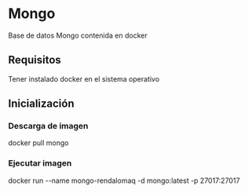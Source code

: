 # Mongo

Base de datos Mongo contenida en docker

## Requisitos
Tener instalado docker en el sistema operativo

## Inicialización

### Descarga de imagen
docker pull mongo

### Ejecutar imagen
docker run --name mongo-rendalomaq -d mongo:latest -p 27017:27017